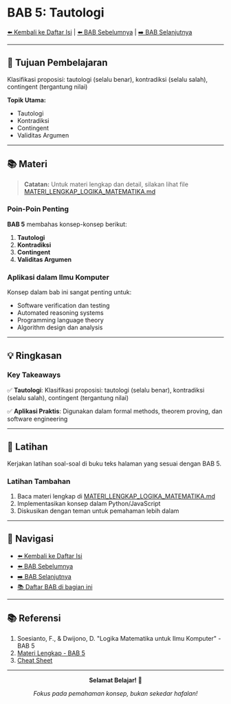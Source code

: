 # BAB 5: Tautologi

[⬅️ Kembali ke Daftar Isi](../README.md) | [⬅️ BAB Sebelumnya](BAB-04-Proposisi-Majemuk.md) | [➡️ BAB Selanjutnya](BAB-06-Ekuivalen-Logis.md)

---

## 📖 Tujuan Pembelajaran

Klasifikasi proposisi: tautologi (selalu benar), kontradiksi (selalu salah), contingent (tergantung nilai)

**Topik Utama:**
- Tautologi
- Kontradiksi
- Contingent
- Validitas Argumen

---

## 📚 Materi

> **Catatan:** Untuk materi lengkap dan detail, silakan lihat file [MATERI_LENGKAP_LOGIKA_MATEMATIKA.md](../MATERI_LENGKAP_LOGIKA_MATEMATIKA.md)

### Poin-Poin Penting

**BAB 5** membahas konsep-konsep berikut:

1. **Tautologi**
2. **Kontradiksi**
3. **Contingent**
4. **Validitas Argumen**

### Aplikasi dalam Ilmu Komputer

Konsep dalam bab ini sangat penting untuk:
- Software verification dan testing
- Automated reasoning systems
- Programming language theory
- Algorithm design dan analysis

---

## 💡 Ringkasan

### Key Takeaways

✅ **Tautologi**: Klasifikasi proposisi: tautologi (selalu benar), kontradiksi (selalu salah), contingent (tergantung nilai)

✅ **Aplikasi Praktis**: Digunakan dalam formal methods, theorem proving, dan software engineering

---

## 📝 Latihan

Kerjakan latihan soal-soal di buku teks halaman yang sesuai dengan BAB 5.

### Latihan Tambahan

1. Baca materi lengkap di [MATERI_LENGKAP_LOGIKA_MATEMATIKA.md](../MATERI_LENGKAP_LOGIKA_MATEMATIKA.md#bab-5)
2. Implementasikan konsep dalam Python/JavaScript
3. Diskusikan dengan teman untuk pemahaman lebih dalam

---

## 🔗 Navigasi

- [⬅️ Kembali ke Daftar Isi](../README.md)
- [⬅️ BAB Sebelumnya](BAB-04-Proposisi-Majemuk.md)
- [➡️ BAB Selanjutnya](BAB-06-Ekuivalen-Logis.md)
- [📚 Daftar BAB di bagian ini](README.md)

---

## 📚 Referensi

1. Soesianto, F., & Dwijono, D. "Logika Matematika untuk Ilmu Komputer" - BAB 5
2. [Materi Lengkap - BAB 5](../MATERI_LENGKAP_LOGIKA_MATEMATIKA.md)
3. [Cheat Sheet](../CHEAT_SHEET.md)

---

<div align="center">

**Selamat Belajar! 🚀**

*Fokus pada pemahaman konsep, bukan sekedar hafalan!*

</div>
